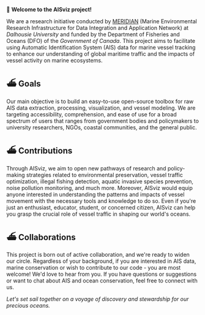 🌊 **Welcome to the AISviz project!**

We are a research initiative conducted by [MERIDIAN](https://meridian.cs.dal.ca) (Marine Environmental Research Infrastructure for Data Integration and Application Network) at *Dalhousie University* and funded by the Department of Fisheries and Oceans (DFO) of the *Government of Canada*. This project aims to facilitate using Automatic Identification System (AIS) data for marine vessel tracking to enhance our understanding of global maritime traffic and the impacts of vessel activity on marine ecosystems.

## ⛴️ Goals

Our main objective is to build an easy-to-use open-source toolbox for raw AIS data extraction, processing, visualization, and vessel modeling. We are targeting accessibility, comprehension, and ease of use for a broad spectrum of users that ranges from government bodies and policymakers to university researchers, NGOs, coastal communities, and the general public. 

## ⛴️ Contributions

Through AISviz, we aim to open new pathways of research and policy-making strategies related to environmental preservation, vessel traffic optimization, illegal fishing detection, aquatic invasive species prevention, noise pollution monitoring, and much more. 
Moreover, AISviz would equip anyone interested in understanding the patterns and impacts of vessel movement with the necessary tools and knowledge to do so. Even if you're just an enthusiast, educator, student, or concerned citizen, AISviz can help you grasp the crucial role of vessel traffic in shaping our world's oceans.

## ⛴️ Collaborations
This project is born out of active collaboration, and we're ready to widen our circle. Regardless of your background, if you are interested in AIS data, marine conservation or wish to contribute to our code - you are most welcome!
We'd love to hear from you. If you have questions or suggestions or want to chat about AIS and ocean conservation, feel free to connect with us.

*Let's set sail together on a voyage of discovery and stewardship for our precious oceans.*
